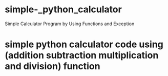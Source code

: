 # simple-_python_calculator
Simple Calculator Program by Using Functions  and Exception

# simple python calculator code using (addition subtraction multiplication and division) function
